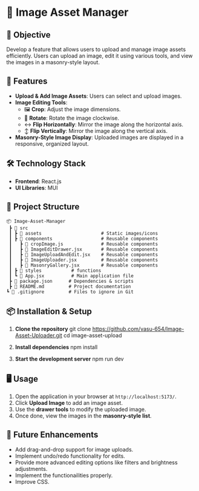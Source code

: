 # 📸 Image Asset Manager

## 🎯 Objective
Develop a feature that allows users to upload and manage image assets efficiently. Users can upload an image, edit it using various tools, and view the images in a masonry-style layout.

## 🚀 Features
- **Upload & Add Image Assets**: Users can select and upload images.
- **Image Editing Tools**:
  - 🖼️ **Crop**: Adjust the image dimensions.
  - 🔄 **Rotate**: Rotate the image clockwise.
  - ↔️ **Flip Horizontally**: Mirror the image along the horizontal axis.
  - ↕️ **Flip Vertically**: Mirror the image along the vertical axis.
- **Masonry-Style Image Display**: Uploaded images are displayed in a responsive, organized layout.

## 🛠️ Technology Stack
- **Frontend**: React.js
- **UI Libraries**: MUI

## 📂 Project Structure
```
📦 Image-Asset-Manager
 ┣ 📂 src
 ┃ ┣ 📂 assets                      # Static images/icons      
 ┃ ┣ 📂 components                  # Reusable components
 ┃   ┣ 📂 cropImage.js              # Reusable components 
 ┃   ┣ 📂 ImageEditDrawer.jsx       # Reusable components
 ┃   ┣ 📂 ImageUploadAndEdit.jsx    # Reusable components
 ┃   ┣ 📂 ImageUploader.jsx         # Reusable components
 ┃   ┣ 📂 MasonryGallery.jsx        # Reusable components
 ┃ ┣ 📂 styles           # functions
 ┃ ┗ 📜 App.jsx          # Main application file
 ┣ 📜 package.json      # Dependencies & scripts
 ┣ 📜 README.md         # Project documentation
┗ 📜 .gitignore         # Files to ignore in Git
```

## 📦 Installation & Setup
1. **Clone the repository**
   git clone https://github.com/vasu-654/Image-Asset-Uploader.git
   cd image-asset-upload

2. **Install dependencies**
   npm install

3. **Start the development server**
   npm run dev


## 🖥️ Usage
1. Open the application in your browser at `http://localhost:5173/`.
2. Click **Upload Image** to add an image asset.
3. Use the **drawer tools** to modify the uploaded image.
4. Once done, view the images in the **masonry-style list**.

## 🔧 Future Enhancements
- Add drag-and-drop support for image uploads.
- Implement undo/redo functionality for edits.
- Provide more advanced editing options like filters and brightness adjustments.
- Implement the functionailities properly.
- Improve CSS.



